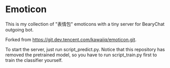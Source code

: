 # Emoticon

This is my collection of "表情包" emoticons with a tiny server for BearyChat outgoing bot.

Forked from https://git.dev.tencent.com/kawaiiq/emoticon.git.

To start the server, just run script_predict.py. Notice that this repository has removed the pretrained model, so you have to run script_train.py first to train the classifier yourself.
